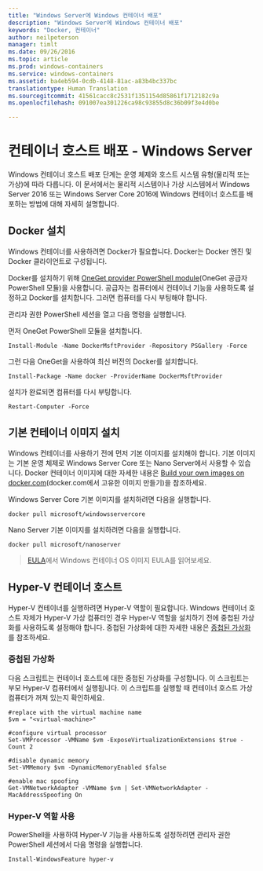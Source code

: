 ```yaml
---
title: "Windows Server에 Windows 컨테이너 배포"
description: "Windows Server에 Windows 컨테이너 배포"
keywords: "Docker, 컨테이너"
author: neilpeterson
manager: timlt
ms.date: 09/26/2016
ms.topic: article
ms.prod: windows-containers
ms.service: windows-containers
ms.assetid: ba4eb594-0cdb-4148-81ac-a83b4bc337bc
translationtype: Human Translation
ms.sourcegitcommit: 41561cacc8c2531f1351154d85861f1712182c9a
ms.openlocfilehash: 091007ea301226ca98c93855d8c36b09f3e4d0be

---
```


# 컨테이너 호스트 배포 - Windows Server

Windows 컨테이너 호스트 배포 단계는 운영 체제와 호스트 시스템 유형(물리적 또는 가상)에 따라 다릅니다. 이 문서에서는 물리적 시스템이나 가상 시스템에서 Windows Server 2016 또는 Windows Server Core 2016에 Windows 컨테이너 호스트를 배포하는 방법에 대해 자세히 설명합니다.

## Docker 설치

Windows 컨테이너를 사용하려면 Docker가 필요합니다. Docker는 Docker 엔진 및 Docker 클라이언트로 구성됩니다. 

Docker를 설치하기 위해 [OneGet provider PowerShell module](https://github.com/oneget/oneget)(OneGet 공급자 PowerShell 모듈)을 사용합니다. 공급자는 컴퓨터에서 컨테이너 기능을 사용하도록 설정하고 Docker를 설치합니다. 그러면 컴퓨터를 다시 부팅해야 합니다. 

관리자 권한 PowerShell 세션을 열고 다음 명령을 실행합니다.

먼저 OneGet PowerShell 모듈을 설치합니다.

```none
Install-Module -Name DockerMsftProvider -Repository PSGallery -Force
```

그런 다음 OneGet을 사용하여 최신 버전의 Docker를 설치합니다.

```none
Install-Package -Name docker -ProviderName DockerMsftProvider
```

설치가 완료되면 컴퓨터를 다시 부팅합니다.

```none
Restart-Computer -Force
```

## 기본 컨테이너 이미지 설치

Windows 컨테이너를 사용하기 전에 먼저 기본 이미지를 설치해야 합니다. 기본 이미지는 기본 운영 체제로 Windows Server Core 또는 Nano Server에서 사용할 수 있습니다. Docker 컨테이너 이미지에 대한 자세한 내용은 [Build your own images on docker.com](https://docs.docker.com/engine/tutorials/dockerimages/)(docker.com에서 고유한 이미지 만들기)을 참조하세요.

Windows Server Core 기본 이미지를 설치하려면 다음을 실행합니다.

```none
docker pull microsoft/windowsservercore
```

Nano Server 기본 이미지를 설치하려면 다음을 실행합니다.

```none
docker pull microsoft/nanoserver
```

> [EULA](../Images_EULA.md)에서 Windows 컨테이너 OS 이미지 EULA를 읽어보세요.

## Hyper-V 컨테이너 호스트

Hyper-V 컨테이너를 실행하려면 Hyper-V 역할이 필요합니다. Windows 컨테이너 호스트 자체가 Hyper-V 가상 컴퓨터인 경우 Hyper-V 역할을 설치하기 전에 중첩된 가상화를 사용하도록 설정해야 합니다. 중첩된 가상화에 대한 자세한 내용은 [중첩된 가상화]( https://msdn.microsoft.com/en-us/virtualization/hyperv_on_windows/user_guide/nesting)를 참조하세요.

### 중첩된 가상화

다음 스크립트는 컨테이너 호스트에 대한 중첩된 가상화를 구성합니다. 이 스크립트는 부모 Hyper-V 컴퓨터에서 실행됩니다. 이 스크립트를 실행할 때 컨테이너 호스트 가상 컴퓨터가 꺼져 있는지 확인하세요.

```none
#replace with the virtual machine name
$vm = "<virtual-machine>"

#configure virtual processor
Set-VMProcessor -VMName $vm -ExposeVirtualizationExtensions $true -Count 2

#disable dynamic memory
Set-VMMemory $vm -DynamicMemoryEnabled $false

#enable mac spoofing
Get-VMNetworkAdapter -VMName $vm | Set-VMNetworkAdapter -MacAddressSpoofing On
```

### Hyper-V 역할 사용

PowerShell을 사용하여 Hyper-V 기능을 사용하도록 설정하려면 관리자 권한 PowerShell 세션에서 다음 명령을 실행합니다.

```none
Install-WindowsFeature hyper-v
```



<!--HONumber=Oct16_HO2-->


